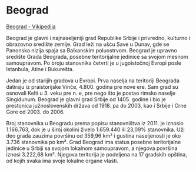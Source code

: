 # Beograd

[Beograd - Vikipedija](https://sr.wikipedia.org/wiki/Beograd)

Beograd je glavni i najnaseljeniji grad Republike Srbije i privredno, kulturno i obrazovno središte zemlje. Grad leži na ušću Save u Dunav, gde se Panonska nizija spaja sa Balkanskim poluostrvom. Beograd je upravno središte Grada Beograda, posebne teritorijalne jedinice sa svojom mesnom samoupravom. Po broju stanovnika četvrti je u jugoistočnoj Evropi posle Istanbula, Atine i Bukurešta.

Jedan je od starijih gradova u Evropi. Prva naselja na teritoriji Beograda datiraju iz praistorijske Vinče, 4.800. godina pre nove ere. Sam grad su osnovali Kelti u 3. veku pre n. e, pre nego što je postao rimsko naselje Singidunum. Beograd je glavni grad Srbije od 1405. godine i bio je prestonica južnoslovenskih država od 1918. pa do 2003, kao i Srbije i Crne Gore od 2003. do 2006.

Broj stanovnika u Beogradu prema popisu stanovništva iz 2011. je iznosio 1.166.763, dok je u široj okolini živelo 1.659.440 ili 23,09% stanovnika. Uži deo grada zauzima površinu od 359,96 km² i gustina naseljenosti je oko 3.736 stanovnika po km². Grad Beograd ima status posebne teritorijalne jedinice u Srbiji sa svojom lokalnom samoupravom, a njegova površina iznosi 3.222,68 km². Njegova teritorija je podeljena na 17 gradskih opština, od kojih svaka ima svoje lokalne organe vlasti.
